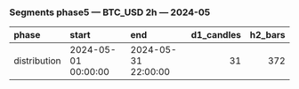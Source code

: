 ### Segments phase5 — BTC_USD 2h — 2024-05

| phase        | start               | end                 |   d1_candles |   h2_bars |
|:-------------|:--------------------|:--------------------|-------------:|----------:|
| distribution | 2024-05-01 00:00:00 | 2024-05-31 22:00:00 |           31 |       372 |